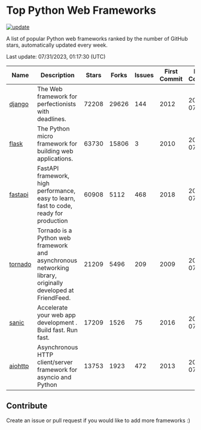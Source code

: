 # Top Python Web Frameworks

[![update](https://github.com/sunnysid3up/python-web-frameworks/actions/workflows/update.yml/badge.svg)](https://github.com/sunnysid3up/python-web-frameworks/actions/workflows/update.yml)

A list of popular Python web frameworks ranked by the number of GitHub stars, automatically updated every week.

Last update: 07/31/2023, 01:17:30 (UTC)

| Name          | Description          | Stars                     | Forks          | Issues               | First Commit        | Last Commit         |
|---------------|----------------------|---------------------------|----------------|----------------------|---------------------|---------------------|
| [django](https://github.com/django/django) | The Web framework for perfectionists with deadlines. | 72208 | 29626 | 144 | 2012 | 2023-07-31 |
| [flask](https://github.com/pallets/flask) | The Python micro framework for building web applications. | 63730 | 15806 | 3 | 2010 | 2023-07-30 |
| [fastapi](https://github.com/tiangolo/fastapi) | FastAPI framework, high performance, easy to learn, fast to code, ready for production | 60908 | 5112 | 468 | 2018 | 2023-07-31 |
| [tornado](https://github.com/tornadoweb/tornado) | Tornado is a Python web framework and asynchronous networking library, originally developed at FriendFeed. | 21209 | 5496 | 209 | 2009 | 2023-07-30 |
| [sanic](https://github.com/sanic-org/sanic) |  Accelerate your web app development . Build fast. Run fast. | 17209 | 1526 | 75 | 2016 | 2023-07-30 |
| [aiohttp](https://github.com/aio-libs/aiohttp) | Asynchronous HTTP client/server framework for asyncio and Python | 13753 | 1923 | 472 | 2013 | 2023-07-30 |

## Contribute 

Create an issue or pull request if you would like to add more frameworks :)